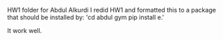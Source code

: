 HW1 folder for Abdul Alkurdi
I redid HW1 and formatted this to a package that should be installed by:
'cd abdul gym
pip install e.'

It work well. 
